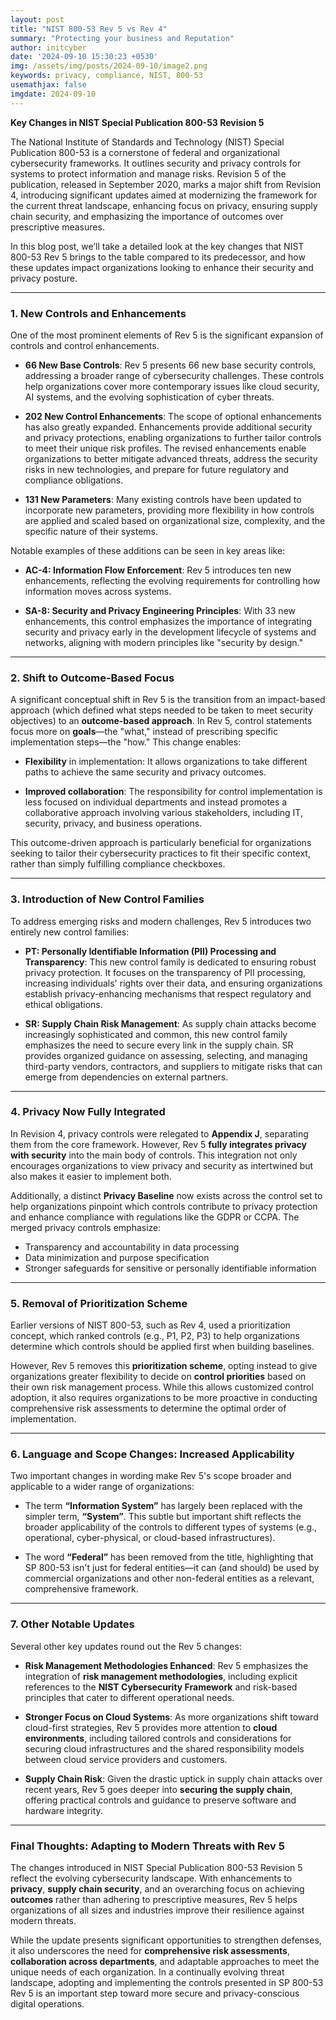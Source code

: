 ```yaml
---
layout: post
title: "NIST 800-53 Rev 5 vs Rev 4"
summary: "Protecting your business and Reputation"
author: initcyber
date: '2024-09-10 15:30:23 +0530'
img: /assets/img/posts/2024-09-10/image2.png
keywords: privacy, compliance, NIST, 800-53
usemathjax: false
imgdate: 2024-09-10
---
```

**Key Changes in NIST Special Publication 800-53 Revision 5**

The National Institute of Standards and Technology (NIST) Special Publication 800-53 is a cornerstone of federal and organizational cybersecurity frameworks. It outlines security and privacy controls for systems to protect information and manage risks. Revision 5 of the publication, released in September 2020, marks a major shift from Revision 4, introducing significant updates aimed at modernizing the framework for the current threat landscape, enhancing focus on privacy, ensuring supply chain security, and emphasizing the importance of outcomes over prescriptive measures.

In this blog post, we’ll take a detailed look at the key changes that NIST 800-53 Rev 5 brings to the table compared to its predecessor, and how these updates impact organizations looking to enhance their security and privacy posture.

---

### 1. **New Controls and Enhancements**

One of the most prominent elements of Rev 5 is the significant expansion of controls and control enhancements. 

- **66 New Base Controls**: Rev 5 presents 66 new base security controls, addressing a broader range of cybersecurity challenges. These controls help organizations cover more contemporary issues like cloud security, AI systems, and the evolving sophistication of cyber threats.
  
- **202 New Control Enhancements**: The scope of optional enhancements has also greatly expanded. Enhancements provide additional security and privacy protections, enabling organizations to further tailor controls to meet their unique risk profiles. The revised enhancements enable organizations to better mitigate advanced threats, address the security risks in new technologies, and prepare for future regulatory and compliance obligations.
  
- **131 New Parameters**: Many existing controls have been updated to incorporate new parameters, providing more flexibility in how controls are applied and scaled based on organizational size, complexity, and the specific nature of their systems.

Notable examples of these additions can be seen in key areas like:
  
- **AC-4: Information Flow Enforcement**: Rev 5 introduces ten new enhancements, reflecting the evolving requirements for controlling how information moves across systems.
  
- **SA-8: Security and Privacy Engineering Principles**: With 33 new enhancements, this control emphasizes the importance of integrating security and privacy early in the development lifecycle of systems and networks, aligning with modern principles like "security by design."

---

### 2. **Shift to Outcome-Based Focus**

A significant conceptual shift in Rev 5 is the transition from an impact-based approach (which defined what steps needed to be taken to meet security objectives) to an **outcome-based approach**. In Rev 5, control statements focus more on **goals**—the "what," instead of prescribing specific implementation steps—the "how." This change enables:

- **Flexibility** in implementation: It allows organizations to take different paths to achieve the same security and privacy outcomes.
  
- **Improved collaboration**: The responsibility for control implementation is less focused on individual departments and instead promotes a collaborative approach involving various stakeholders, including IT, security, privacy, and business operations.

This outcome-driven approach is particularly beneficial for organizations seeking to tailor their cybersecurity practices to fit their specific context, rather than simply fulfilling compliance checkboxes.

---

### 3. **Introduction of New Control Families**

To address emerging risks and modern challenges, Rev 5 introduces two entirely new control families:

- **PT: Personally Identifiable Information (PII) Processing and Transparency**: This new control family is dedicated to ensuring robust privacy protection. It focuses on the transparency of PII processing, increasing individuals' rights over their data, and ensuring organizations establish privacy-enhancing mechanisms that respect regulatory and ethical obligations.
  
- **SR: Supply Chain Risk Management**: As supply chain attacks become increasingly sophisticated and common, this new control family emphasizes the need to secure every link in the supply chain. SR provides organized guidance on assessing, selecting, and managing third-party vendors, contractors, and suppliers to mitigate risks that can emerge from dependencies on external partners.

---

### 4. **Privacy Now Fully Integrated**

In Revision 4, privacy controls were relegated to **Appendix J**, separating them from the core framework. However, Rev 5 **fully integrates privacy with security** into the main body of controls. This integration not only encourages organizations to view privacy and security as intertwined but also makes it easier to implement both. 

Additionally, a distinct **Privacy Baseline** now exists across the control set to help organizations pinpoint which controls contribute to privacy protection and enhance compliance with regulations like the GDPR or CCPA. The merged privacy controls emphasize:

- Transparency and accountability in data processing
- Data minimization and purpose specification
- Stronger safeguards for sensitive or personally identifiable information

---

### 5. **Removal of Prioritization Scheme**

Earlier versions of NIST 800-53, such as Rev 4, used a prioritization concept, which ranked controls (e.g., P1, P2, P3) to help organizations determine which controls should be applied first when building baselines.

However, Rev 5 removes this **prioritization scheme**, opting instead to give organizations greater flexibility to decide on **control priorities** based on their own risk management process. While this allows customized control adoption, it also requires organizations to be more proactive in conducting comprehensive risk assessments to determine the optimal order of implementation.

---

### 6. **Language and Scope Changes: Increased Applicability**

Two important changes in wording make Rev 5's scope broader and applicable to a wider range of organizations:

- The term **“Information System”** has largely been replaced with the simpler term, **“System”**. This subtle but important shift reflects the broader applicability of the controls to different types of systems (e.g., operational, cyber-physical, or cloud-based infrastructures).

- The word **“Federal”** has been removed from the title, highlighting that SP 800-53 isn't just for federal entities—it can (and should) be used by commercial organizations and other non-federal entities as a relevant, comprehensive framework.

---

### 7. **Other Notable Updates**

Several other key updates round out the Rev 5 changes:

- **Risk Management Methodologies Enhanced**: Rev 5 emphasizes the integration of **risk management methodologies**, including explicit references to the **NIST Cybersecurity Framework** and risk-based principles that cater to different operational needs.
  
- **Stronger Focus on Cloud Systems**: As more organizations shift toward cloud-first strategies, Rev 5 provides more attention to **cloud environments**, including tailored controls and considerations for securing cloud infrastructures and the shared responsibility models between cloud service providers and customers.
  
- **Supply Chain Risk**: Given the drastic uptick in supply chain attacks over recent years, Rev 5 goes deeper into **securing the supply chain**, offering practical controls and guidance to preserve software and hardware integrity. 

---

### Final Thoughts: Adapting to Modern Threats with Rev 5

The changes introduced in NIST Special Publication 800-53 Revision 5 reflect the evolving cybersecurity landscape. With enhancements to **privacy**, **supply chain security**, and an overarching focus on achieving **outcomes** rather than adhering to prescriptive measures, Rev 5 helps organizations of all sizes and industries improve their resilience against modern threats.

While the update presents significant opportunities to strengthen defenses, it also underscores the need for **comprehensive risk assessments**, **collaboration across departments**, and adaptable approaches to meet the unique needs of each organization. In a continually evolving threat landscape, adopting and implementing the controls presented in SP 800-53 Rev 5 is an important step toward more secure and privacy-conscious digital operations.
